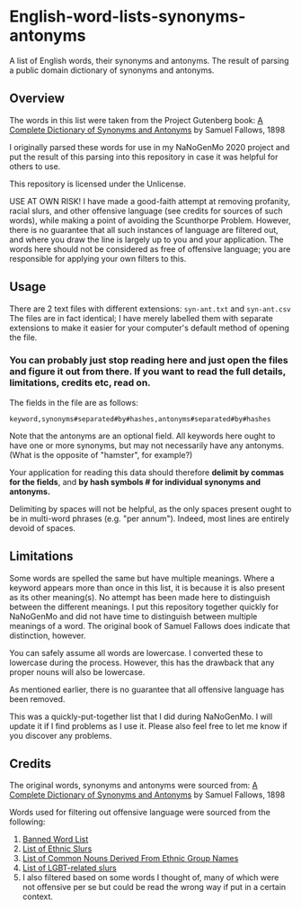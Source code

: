 # English-word-lists-synonyms-antonyms
A list of English words, their synonyms and antonyms. The result of parsing a public domain dictionary of synonyms and antonyms.

## Overview
The words in this list were taken from the Project Gutenberg book: [A Complete Dictionary of Synonyms and Antonyms](http://www.gutenberg.org/ebooks/51155) by Samuel Fallows, 1898

I originally parsed these words for use in my NaNoGenMo 2020 project and put the result of this parsing into this repository in case it was helpful for others to use. 

This repository is licensed under the Unlicense.

USE AT OWN RISK! I have made a good-faith attempt at removing profanity, racial slurs, and other offensive language (see credits for sources of such words), while making a point of avoiding the Scunthorpe Problem. However, there is no guarantee that all such instances of language are filtered out, and where you draw the line is largely up to you and your application. The words here should not be considered as free of offensive language; you are responsible for applying your own filters to this. 
## Usage
There are 2 text files with different extensions: `syn-ant.txt` and `syn-ant.csv` The files are in fact identical; I have merely labelled them with separate extensions to make it easier for your computer's default method of opening the file.

### You can probably just stop reading here and just open the files and figure it out from there. If you want to read the full details, limitations, credits etc, read on.

The fields in the file are as follows:

`keyword,synonyms#separated#by#hashes,antonyms#separated#by#hashes`

Note that the antonyms are an optional field. All keywords here ought to have one or more synonyms, but may not necessarily have any antonyms.(What is the opposite of "hamster", for example?)

Your application for reading this data should therefore **delimit by commas for the fields**, and **by hash symbols # for individual synonyms and antonyms.**

Delimiting by spaces will not be helpful, as the only spaces present ought to be in multi-word phrases (e.g. "per annum"). Indeed, most lines are entirely devoid of spaces.

## Limitations
Some words are spelled the same but have multiple meanings. Where a keyword appears more than once in this list, it is because it is also present as its other meaning(s). No attempt has been made here to distinguish between the different meanings. I put this repository together quickly for NaNoGenMo and did not have time to distinguish between multiple meanings of a word. The original book of Samuel Fallows does indicate that distinction, however.

You can safely assume all words are lowercase. I converted these to lowercase during the process. However, this has the drawback that any proper nouns will also be lowercase.

As mentioned earlier, there is no guarantee that all offensive language has been removed.

This was a quickly-put-together list that I did during NaNoGenMo. I will update it if I find problems as I use it. Please also feel free to let me know if you discover any problems.

## Credits
The original words, synonyms and antonyms were sourced from: [A Complete Dictionary of Synonyms and Antonyms](http://www.gutenberg.org/ebooks/51155) by Samuel Fallows, 1898

Words used for filtering out offensive language were sourced from the following:
1. [Banned Word List](http://www.bannedwordlist.com/)
2. [List of Ethnic Slurs](https://en.wikipedia.org/wiki/List_of_ethnic_slurs)
3. [List of Common Nouns Derived From Ethnic Group Names](https://en.wikipedia.org/wiki/List_of_common_nouns_derived_from_ethnic_group_names)
4. [List of LGBT-related slurs](https://en.wikipedia.org/wiki/List_of_LGBT-related_slurs)
5. I also filtered based on some words I thought of, many of which were not offensive per se but could be read the wrong way if put in a certain context. 
